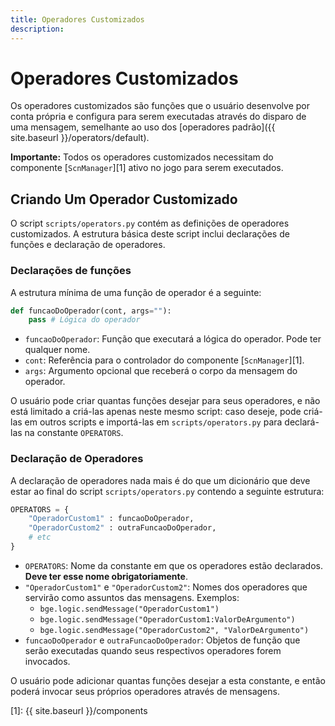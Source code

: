 ```yaml
---
title: Operadores Customizados
description: 
---
```


# Operadores Customizados
Os operadores customizados são funções que o usuário desenvolve por conta própria e configura para serem executadas 
através do disparo de uma mensagem, semelhante ao uso dos [operadores padrão]({{ site.baseurl }}/operators/default).

**Importante:** Todos os operadores customizados necessitam do componente 
[`ScnManager`][1] ativo no jogo para serem executados.

## Criando Um Operador Customizado
O script `scripts/operators.py` contém as definições de operadores customizados. A estrutura básica deste script inclui 
declarações de funções e declaração de operadores.

### Declarações de funções
A estrutura mínima de uma função de operador é a seguinte:

```python
def funcaoDoOperador(cont, args=""):
    pass # Lógica do operador
```

- `funcaoDoOperador`: Função que executará a lógica do operador. Pode ter qualquer nome.
- `cont`: Referência para o controlador do componente [`ScnManager`][1].
- `args`: Argumento opcional que receberá o corpo da mensagem do operador.

O usuário pode criar quantas funções desejar para seus operadores, e não está limitado a criá-las apenas neste mesmo script: 
caso deseje, pode criá-las em outros scripts e importá-las em `scripts/operators.py` para declará-las na constante `OPERATORS`.

### Declaração de Operadores
A declaração de operadores nada mais é do que um dicionário que deve estar ao final do script 
`scripts/operators.py` contendo a seguinte estrutura:

```python
OPERATORS = {
    "OperadorCustom1" : funcaoDoOperador,
    "OperadorCustom2" : outraFuncaoDoOperador,
    # etc
}
```

- `OPERATORS`: Nome da constante em que os operadores estão declarados. **Deve ter esse nome obrigatoriamente**.
- `"OperadorCustom1"` e `"OperadorCustom2"`: Nomes dos operadores que servirão como assuntos das mensagens. Exemplos:
    - `bge.logic.sendMessage("OperadorCustom1")`
    - `bge.logic.sendMessage("OperadorCustom1:ValorDeArgumento")`
    - `bge.logic.sendMessage("OperadorCustom2", "ValorDeArgumento")`
- `funcaoDoOperador` e `outraFuncaoDoOperador`: Objetos de função que serão executadas quando seus respectivos operadores forem invocados.

O usuário pode adicionar quantas funções desejar a esta constante, e então poderá invocar seus próprios operadores através de mensagens.

[1]: {{ site.baseurl }}/components